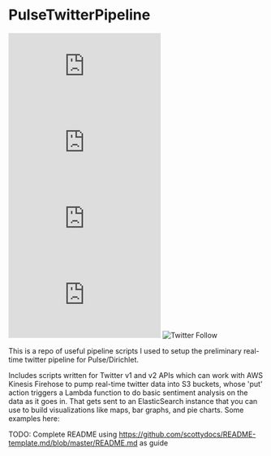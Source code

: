 # PulseTwitterPipeline

<!--- These are examples. See https://shields.io for others or to customize this set of shields. You might want to include dependencies, project status and licence info here --->
![GitHub repo size](https://img.shields.io/github/repo-size/scottydocs/README-template.md)
![GitHub contributors](https://img.shields.io/github/contributors/scottydocs/README-template.md)
![GitHub stars](https://img.shields.io/github/stars/scottydocs/README-template.md?style=social)
![GitHub forks](https://img.shields.io/github/forks/scottydocs/README-template.md?style=social)
![Twitter Follow](https://img.shields.io/twitter/follow/scottydocs?style=social)

This is a repo of useful pipeline scripts I used to setup the preliminary real-time twitter pipeline for Pulse/Dirichlet.

Includes scripts written for Twitter v1 and v2 APIs which can work with AWS Kinesis Firehose to pump real-time twitter data into S3 buckets, whose 'put' action triggers a Lambda function to do basic sentiment analysis on the data as it goes in. That gets sent to an ElasticSearch instance that you can use to build visualizations like maps, bar graphs, and pie charts. Some examples here:


TODO: Complete README using https://github.com/scottydocs/README-template.md/blob/master/README.md as guide
